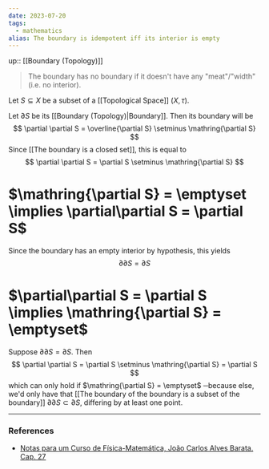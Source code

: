 ```yaml
---
date: 2023-07-20
tags:
  - mathematics
alias: The boundary is idempotent iff its interior is empty
---
```

up:: [[Boundary (Topology)]]

> The boundary has no boundary if it doesn't have any "meat"/"width" (i.e. no interior).

Let $S \subseteq X$ be a subset of a [[Topological Space]] $(X, \tau)$.

Let $\partial S$ be its [[Boundary (Topology)|Boundary]]. Then its boundary will be
$$
\partial \partial S = \overline{\partial S} \setminus \mathring{\partial S}
$$
Since [[The boundary is a closed set]], this is equal to
$$
\partial \partial S = \partial S \setminus \mathring{\partial S}
$$


# $\mathring{\partial S} = \emptyset \implies \partial\partial S = \partial S$
Since the boundary has an empty interior by hypothesis, this yields
$$
\partial \partial S = \partial S
$$
# $\partial\partial S = \partial S \implies \mathring{\partial S} = \emptyset$
Suppose $\partial \partial S = \partial S$. Then
$$
\partial \partial S = \partial S \setminus \mathring{\partial S} = \partial S
$$
which can only hold if $\mathring{\partial S} = \emptyset$ ─because else, we'd only have that [[The boundary of the boundary is a subset of the boundary]] $\partial \partial S \subset \partial S$, differing by at least one point.

---
### References
- [Notas para um Curso de Física-Matemática, João Carlos Alves Barata. Cap. 27](http://denebola.if.usp.br/~jbarata/Notas_de_aula/arquivos/nc-cap27.pdf)